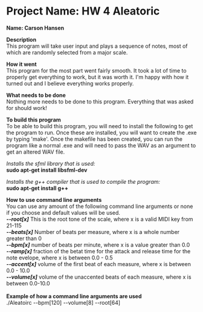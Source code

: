 # Project Name: HW 4 Aleatoric
**Name: Carson Hansen**


**Description**\
 This program will take user input and plays a sequence of notes, most of which are randomly selected from a major scale.
 
**How it went**\
This program for the most part went fairly smooth. It took a lot of time to properly get everything to work, but it was worth it.
I'm happy with how it turned out and I believe everything works properly.

**What needs to be done**\
Nothing more needs to be done to this program. Everything that was asked for should work!

**To build this program**\
To be able to build this program, you will need to install the following to get the program to run. Once these are installed, you will want to create the .exe by typing 'make'. Once the makefile has been created, you can run the program like a normal .exe and will need to pass the WAV as an argument to get an altered WAV file.

*Installs the sfml library that is used:*\
**sudo apt-get install libsfml-dev** 

*Installs the g++ compiler that is used to compile the program:*\
**sudo apt-get install g++**

**How to use command line arguments**\
You can use any amount of the following command line arguments or none if you choose and default values will be used.\
***--root[x]*** This is the root tone of the scale, where x is a valid MIDI key from 21-115\
***--beats[x]*** Number of beats per measure, where x is a whole number greater than 0\
***--bpm[x]*** number of beats per minute, where x is a value greater than 0.0\
***--ramp[x]*** fraction of the betat time for the attack and release time for the note evelope, where x is between 0.0 - 0.5\
***--accent[x]*** volume of the first beat of each measure, where x is between 0.0 - 10.0\
***--volume[x]*** volume of the unaccented beats of each measure, where x is between 0.0-10.0\
\
**Example of how a command line arguments are used**\
./Aleatoirc --bpm[120] --volume[8] --root[64]






